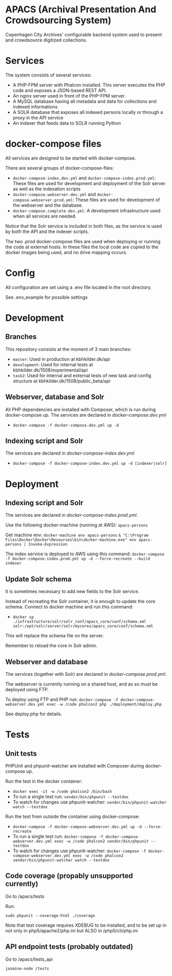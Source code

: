 # APACS (Archival Presentation And Crowdsourcing System)
Copenhagen City Archives' configurable backend system used to present and crowdsource digitized collections.

# Services
The system consists of several services:

* A PHP-FPM server with Phalcon installed. This server executes the PHP code and exposes a JSON-based REST API.
* An nginx server used in front of the PHP-FPM server.
* A MySQL database having all metadata and data for collections and indexed informations
* A SOLR database that exposes all indexed persons locally or through a proxy in the API service
* An indexer that feeds data to SOLR running Python

# docker-compose files
All services are designed to be started with docker-compose.

There are several groups of docker-compose-files:
* ``docker-compose-index.dev.yml`` and ``docker-compose-index.prod.yml``: These files are used for development and deployment of the Solr server as well as the indexation scripts
* ``docker-compose.webserver.dev.yml`` and ``docker-compose.webserver.prod.yml``: These files are used for development of the webserver and the database.
* ``docker-compose.complete.dev.yml``: A development infrastructure used when all services are needed.

Notice that the Solr service is included in both files, as the service is used by both the API and the indexer scripts.

The two *.prod* docker-compose files are used when deploying or running the code at external hosts. In these files the local code are copied to the docker images being used, and no drive mapping occurs.

# Config
All configuration are set using a .env file located in the root directory.

See .env_example for possible settings

# Development
## Branches
This repository consists at the moment of 3 main branches:
* ``master``: Used in production at kbhkilder.dk/api
* ``development``: Used for internal tests at kbhkilder.dk/1508/experimental/api
* ``task2``: Used for internal and external tests of new task and config structure at kbhkilder.dk/1508/public_beta/api
  
## Webserver, database and Solr
All PHP dependencies are installed with Composer, which is run during docker-compose up.
The services are declared in *docker-compose.dev.yml*

* ``
docker-compose -f docker-compose.dev.yml up -d
``
## Indexing script and Solr
The services are declared in *docker-compose-index.dev.yml*

* ``
docker-compose -f docker-compose-index.dev.yml up -d [indexer|solr]
``

# Deployment
## Indexing script and Solr
The services are declared in *docker-compose-index.prod.yml*.

Use the following docker-machine (running at AWS): ``apacs-persons``

Get machine env:
``docker-machine env apacs-persons``
``& "C:\Program Files\Docker\Docker\Resources\bin\docker-machine.exe" env apacs-persons | Invoke-Expression``

The index service is deployed to AWS using this command:
``docker-compose -f docker-compose-index.prod.yml up -d --force-recreate --build indexer``

## Update Solr schema
It is sometimes necessary to add new fields to the Solr service.

Instead of recreating the Solr container, it is enough to update the core schema.
Connect to docker machine and run this command:

* ``docker cp ./infrastructure/solr/solr_conf/apacs_core/conf/schema.xml solr:/opt/solr/server/solr/mycores/apacs_core/conf/schema.xml``

This will replace the schema file on the server.

Remember to reload the core in Solr admin.

## Webserver and database
The services (together with Solr) are declared in *docker-compose.prod.yml*.

The webserver is currently running on a shared host, and as so must be deployed using FTP.

To deploy using FTP and PHP run: ``docker-compose -f docker-compose-webserver.dev.yml exec -w /code phalcon2 php ./deployment/deploy.php``

See deploy.php for details.

# Tests

## Unit tests

PHPUnit and phpunit-watcher are installed with Composer during docker-compose up.

Run the test in the docker container:
* ``docker exec -it -w /code phalcon2 /bin/bash``
* To run a single test run: ``vendor/bin/phpunit --testdox``
* To watch for changes use phpunit-watcher: ``vendor/bin/phpunit-watcher watch --testdox``

Run the test from outside the container using docker-compose:
* ``docker-compose -f docker-compose-webserver.dev.yml up -d --force-recreate``
* To run a single test run: ``docker-compose -f docker-compose-webserver.dev.yml exec -w /code phalcon2 vendor/bin/phpunit --testdox``
* To watch for changes use phpunit-watcher: ``docker-compose -f docker-compose-webserver.dev.yml exec -w /code phalcon2 vendor/bin/phpunit-watcher watch --testdox``


## Code coverage (propably unsupported currently)

Go to /apacs/tests

Run:
```
sudo phpunit --coverage-html ./coverage
```

Note that test coverage requires XDEBUG to be installed, and to be set up in not only in php5/apache2/php.ini but ALSO in /php5/cli/php.ini

## API endpoint tests (probably outdated)
Go to /apacs/tests_api
```
jasmine-node /tests
```